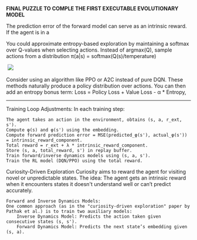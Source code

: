 **FINAL PUZZLE TO COMPLE THE FIRST EXECUTABLE EVOLUTIONARY MODEL**







 The prediction error of the forward model can serve as an intrinsic reward. If the agent is in a




You could approximate entropy-based exploration by maintaining a softmax over Q-values when selecting actions. Instead of argmax(Q), sample actions from a distribution π(a|s) = softmax(Q(s)/temperature)

<p>&nbsp;<img src="https://cdn.discordapp.com/attachments/1314182304637128714/1314430143846158357/image.png?ex=6753bdf7&amp;is=67526c77&amp;hm=884573665668d343dd2b01d39e8e3840e8c6879d2274ff54e0aec538558e6828&amp;=" /></p>



Consider using an algorithm like PPO or A2C instead of pure DQN. These methods naturally produce a policy distribution over actions. You can then add an entropy bonus term:
Loss = Policy Loss + Value Loss - α * Entropy,




______________________


Training Loop Adjustments: In each training step:

    The agent takes an action in the environment, obtains (s, a, r_ext, s').
    Compute φ(s) and φ(s') using the embedding.
    Compute forward prediction error = MSE(predicted_φ(s'), actual_φ(s')) = intrinsic_reward_component.
    Total reward = r_ext + λ * intrinsic_reward_component.
    Store (s, a, total_reward, s') in replay buffer.
    Train forward/inverse dynamics models using (s, a, s').
    Train the RL model (DQN/PPO) using the total reward.


 Curiosity-Driven Exploration
Curiosity aims to reward the agent for visiting novel or unpredictable states. The idea: The agent gets an intrinsic reward when it encounters states it doesn't understand well or can’t predict accurately.

    Forward and Inverse Dynamics Models:
    One common approach (as in the "curiosity-driven exploration" paper by Pathak et al.) is to train two auxiliary models:
        Inverse Dynamics Model: Predicts the action taken given consecutive states (s, s').
        Forward Dynamics Model: Predicts the next state’s embedding given (s, a).
